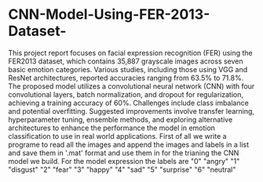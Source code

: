 # CNN-Model-Using-FER-2013-Dataset-
This project report focuses on facial expression recognition (FER) using the FER2013 dataset, 
which contains 35,887 grayscale images across seven basic emotion categories. Various studies,
including those using VGG and ResNet architectures, reported accuracies ranging from 63.5% to 71.8%.
The proposed model utilizes a convolutional neural network (CNN) with four convolutional layers, batch normalization, 
and dropout for regularization, achieving a training accuracy of 60%. Challenges include class imbalance and potential overfitting.
Suggested improvements involve transfer learning, hyperparameter tuning, ensemble methods, and exploring alternative architectures to
enhance the performance the model in emotion classification to use in real world applications.
First of all we write a programe to read all the images and append the images and labels in a list
and save them in '.mat' format and use them in for the trianing the CNN model we build.
For the model expression the labels are
"0" "angry"
"1" "disgust"
"2" "fear"
"3" "happy"
"4" "sad"
"5" "surprise"
"6" "neutral"

